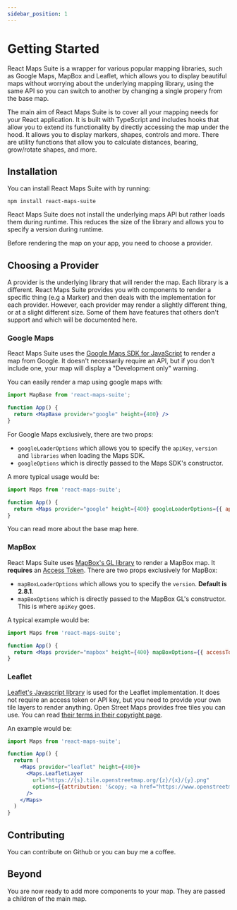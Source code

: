 ```yaml
---
sidebar_position: 1
---
```


# Getting Started

React Maps Suite is a wrapper for various popular mapping libraries, such as Google Maps, MapBox and Leaflet, which allows you to display beautiful maps without worrying about the underlying mapping library, using the same API so you can switch to another by changing a single propery from the base map.

The main aim of React Maps Suite is to cover all your mapping needs for your React application. It is built with TypeScript and includes hooks that allow you to extend its functionality by directly accessing the map under the hood. It allows you to display markers, shapes, controls and more. There are utility functions that allow you to calculate distances, bearing, grow/rotate shapes, and more.

## Installation

You can install React Maps Suite with by running:

```npm install react-maps-suite```

React Maps Suite does not install the underlying maps API but rather loads them during runtime. This reduces the size of the library and allows you to specify a version during runtime.

Before rendering the map on your app, you need to choose a provider.

## Choosing a Provider

A provider is the underlying library that will render the map. Each library is a different. React Maps Suite provides you with components to render a specific thing (e.g a Marker) and then deals with the implementation for each provider. However, each provider may render a slightly different thing, or at a slight different size. Some of them have features that others don't support and which will be documented here.

### Google Maps

React Maps Suite uses the [Google Maps SDK for JavaScript](https://developers.google.com/maps/documentation/javascript/overview) to render a map from Google. It doesn't necessarily require an API, but if you don't include one, your map will display a "Development only" warning.

You can easily render a map using google maps with:

```jsx
import MapBase from 'react-maps-suite';

function App() {
  return <MapBase provider="google" height={400} />
}
```

For Google Maps exclusively, there are two props:

* `googleLoaderOptions` which allows you to specify the `apiKey`, `version` and `libraries` when loading the Maps SDK.
* `googleOptions` which is directly passed to the Maps SDK's constructor.

A more typical usage would be:

```jsx
import Maps from 'react-maps-suite';

function App() {
  return <Maps provider="google" height={400} googleLoaderOptions={{ apiKey: 'YOUR API KEY', libraries: ['geometry']}} />
}
```

You can read more about the base map here.

### MapBox

React Maps Suite uses [MapBox's GL library](https://docs.mapbox.com/mapbox-gl-js/guides/) to render a MapBox map. It **requires** an [Access Token](https://account.mapbox.com/). There are two props exclusively for MapBox:

* `mapBoxLoaderOptions` which allows you to specify the `version`. **Default is 2.8.1**.
* `mapBoxOptions` which is directly passed to the MapBox GL's constructor. This is where `apiKey` goes.


A typical example would be:


```jsx
import Maps from 'react-maps-suite';

function App() {
  return <Maps provider="mapbox" height={400} mapBoxOptions={{ accessToken: 'YOUR ACCESS TOKEN' }} />
}
```

### Leaflet

[Leaflet's Javascript library](https://leafletjs.com/) is used for the Leaflet implementation. It does not require an access token or API key, but you need to provide your own tile layers to render anything. Open Street Maps provides free tiles you can use. You can read [their terms in their copyright page](https://www.openstreetmap.org/copyright).

An example would be:

```jsx
import Maps from 'react-maps-suite';

function App() {
  return (
    <Maps provider="leaflet" height={400}>
      <Maps.LeafletLayer
        url="https://{s}.tile.openstreetmap.org/{z}/{x}/{y}.png"
        options={{attribution: '&copy; <a href="https://www.openstreetmap.org/copyright">OpenStreetMap</a> contributors'}}
      />
    </Maps>
  )
}
```

## Contributing

You can contribute on Github or you can buy me a coffee.

## Beyond

You are now ready to add more components to your map. They are passed a children of the main map.

